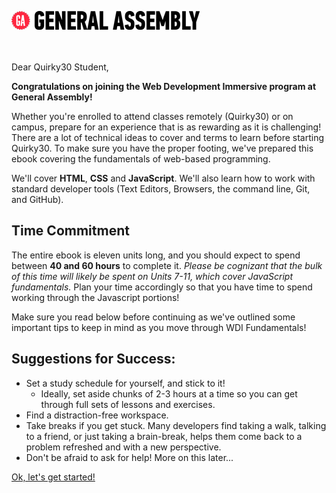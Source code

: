 ![GA Logo](assets/GA-logo.png) 
<br>	
<br>	


 Dear Quirky30 Student,	

 **Congratulations on joining the Web Development Immersive program at General Assembly!**	

 Whether you're enrolled to attend classes remotely (Quirky30) or on campus, prepare for an experience that is as rewarding as it is challenging! There are a lot of technical ideas to cover and terms to learn before starting Quirky30. To make sure you have the proper footing, we've prepared this ebook covering the fundamentals of web-based programming.	

 We'll cover **HTML**, **CSS** and **JavaScript**.  We'll also learn how to work with standard developer tools (Text Editors, Browsers, the command line, Git, and GitHub).	

 ## Time Commitment	

 The entire ebook is eleven units long, and you should expect to spend between **40 and 60 hours** to complete it.  _Please be cognizant that the bulk of this time will likely be spent on Units 7-11, which cover JavaScript fundamentals._  Plan your time accordingly so that you have time to spend working through the Javascript portions!	

 Make sure you read below before continuing as we've outlined some important tips to keep in mind as you move through WDI Fundamentals!	


 ## Suggestions for Success:	

 * Set a study schedule for yourself, and stick to it!	
	* Ideally, set aside chunks of 2-3 hours at a time so you can get through full sets of lessons and exercises.	
* Find a distraction-free workspace.	
* Take breaks if you get stuck.  Many developers find taking a walk, talking to a friend, or just taking a brain-break, helps them come back to a problem refreshed and with a new perspective.	
* Don't be afraid to ask for help! More on this later...	




 [Ok, let's get started!](00_unit/units-and-lessons.md)
